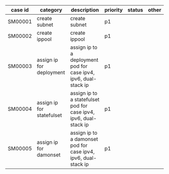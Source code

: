 | case id | category  | description                                             | priority | status | other |
|---------|-----------|---------------------------------------------------------|----------|--------|-------|
| SM00001  | create subnet | create subnet   | p1       |    |       |
| SM00002  | create ippool | create ippool    | p1       |    |       |
| SM00003  | assign ip for deployment | assign ip to a deployment pod for case ipv4, ipv6, dual-stack ip   | p1       |    |       |
| SM00004  | assign ip for statefulset| assign ip to a statefulset pod for case ipv4, ipv6, dual-stack ip   | p1       |    |       |
| SM00005  | assign ip for damonset | assign ip to a damonset pod for case ipv4, ipv6, dual-stack ip   | p1       |
